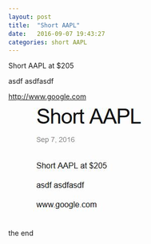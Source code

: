 ```yaml
---
layout: post
title:  "Short AAPL"
date:   2016-09-07 19:43:27
categories: short AAPL
---
```

Short AAPL at $205

asdf
asdfasdf

http://www.google.com

![blah](/images/blah.jpg)

the end
